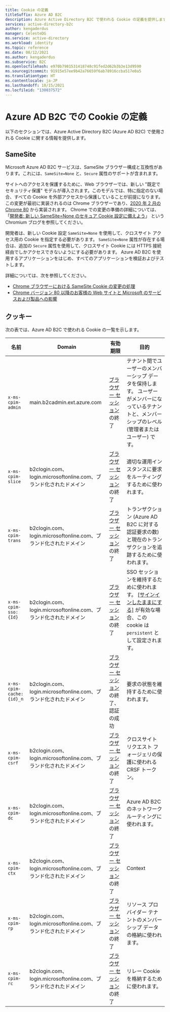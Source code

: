```yaml
---
title: Cookie の定義
titleSuffix: Azure AD B2C
description: Azure Active Directory B2C で使われる Cookie の定義を提供します。
services: active-directory-b2c
author: kengaderdus
manager: CelesteDG
ms.service: active-directory
ms.workload: identity
ms.topic: reference
ms.date: 08/12/2021
ms.author: kengaderdus
ms.subservice: B2C
ms.openlocfilehash: e970b7981531418748c91fed2d62b3b3e13d9590
ms.sourcegitcommit: 91915e57ee9b42a76659f6ab78916ccba517e0a5
ms.translationtype: HT
ms.contentlocale: ja-JP
ms.lasthandoff: 10/15/2021
ms.locfileid: "130037572"
---
```

# <a name="cookies-definitions-for-azure-ad-b2c"></a>Azure AD B2C での Cookie の定義

以下のセクションでは、Azure Active Directory B2C (Azure AD B2C) で使用される Cookie に関する情報を提供します。

## <a name="samesite"></a>SameSite

Microsoft Azure AD B2C サービスは、SameSite ブラウザー構成と互換性があります。これには、`SameSite=None` と、`Secure` 属性のサポートが含まれます。

サイトへのアクセスを保護するために、Web ブラウザーでは、新しい "既定でセキュリティ保護" モデルが導入されます。このモデルでは、特に指定のない場合、すべての Cookie を外部アクセスから保護していることが前提になります。 この変更が最初に実装されるのは Chrome ブラウザーであり、[2020 年 2 月の Chrome 80](https://www.chromium.org/updates/same-site) から実装されます。 Chrome での変更の準備の詳細については、「[開発者: 新しい SameSite=None のセキュア Cookie 設定に備えよう](https://blog.chromium.org/2019/10/developers-get-ready-for-new.html)」 という Chromium ブログを参照してください。

開発者は、新しい Cookie 設定 `SameSite=None` を使用して、クロスサイト アクセス用の Cookie を指定する必要があります。 `SameSite=None` 属性が存在する場合は、追加の `Secure` 属性を使用して、クロスサイト Cookie には HTTPS 接続経由でしかアクセスできないようにする必要があります。 Azure AD B2C を使用するアプリケーションをはじめ、すべてのアプリケーションを検証およびテストします。

詳細については、次を参照してください。

* [Chrome ブラウザーにおける SameSite Cookie の変更の処理](../active-directory/develop/howto-handle-samesite-cookie-changes-chrome-browser.md)
* [Chrome バージョン 80 以降のお客様の Web サイトと Microsoft のサービスおよび製品への影響](https://support.microsoft.com/help/4522904/potential-disruption-to-customer-websites-in-latest-chrome)

## <a name="cookies"></a>クッキー

次の表では、Azure AD B2C で使われる Cookie の一覧を示します。

| 名前 | Domain | 有効期限 | 目的 |
| ----------- | ------ | -------------------------- | --------- |
| `x-ms-cpim-admin` | main.b2cadmin.ext.azure.com | [ブラウザー セッション](session-behavior.md)の終了 | テナント間でユーザーのメンバーシップ データを保持します。 ユーザーがメンバーになっているテナントと、メンバーシップのレベル (管理者またはユーザー) です。 |
| `x-ms-cpim-slice` | b2clogin.com、login.microsoftonline.com、ブランド化されたドメイン | [ブラウザー セッション](session-behavior.md)の終了 | 適切な運用インスタンスに要求をルーティングするために使われます。 |
| `x-ms-cpim-trans` | b2clogin.com、login.microsoftonline.com、ブランド化されたドメイン | [ブラウザー セッション](session-behavior.md)の終了 | トランザクション (Azure AD B2C に対する認証要求の数) と現在のトランザクションを追跡するために使われます。 |
| `x-ms-cpim-sso:{Id}` | b2clogin.com、login.microsoftonline.com、ブランド化されたドメイン | [ブラウザー セッション](session-behavior.md)の終了 | SSO セッションを維持するために使われます。 [[サインインしたままにする]](session-behavior.md#enable-keep-me-signed-in-kmsi) が有効な場合、この cookie は `persistent` として設定されます。|
| `x-ms-cpim-cache:{id}_n` | b2clogin.com、login.microsoftonline.com、ブランド化されたドメイン | [ブラウザー セッション](session-behavior.md)の終了、認証の成功 | 要求の状態を維持するために使われます。 |
| `x-ms-cpim-csrf` | b2clogin.com、login.microsoftonline.com、ブランド化されたドメイン | [ブラウザー セッション](session-behavior.md)の終了 | クロスサイト リクエスト フォージェリの保護に使われる CRSF トークン。 |
| `x-ms-cpim-dc` | b2clogin.com、login.microsoftonline.com、ブランド化されたドメイン | [ブラウザー セッション](session-behavior.md)の終了 | Azure AD B2C のネットワーク ルーティングに使われます。 |
| `x-ms-cpim-ctx` | b2clogin.com、login.microsoftonline.com、ブランド化されたドメイン | [ブラウザー セッション](session-behavior.md)の終了 | Context |
| `x-ms-cpim-rp` | b2clogin.com、login.microsoftonline.com、ブランド化されたドメイン | [ブラウザー セッション](session-behavior.md)の終了 | リソース プロバイダー テナントのメンバーシップ データの格納に使われます。 |
| `x-ms-cpim-rc` | b2clogin.com、login.microsoftonline.com、ブランド化されたドメイン | [ブラウザー セッション](session-behavior.md)の終了 | リレー Cookie を格納するために使われます。 |
